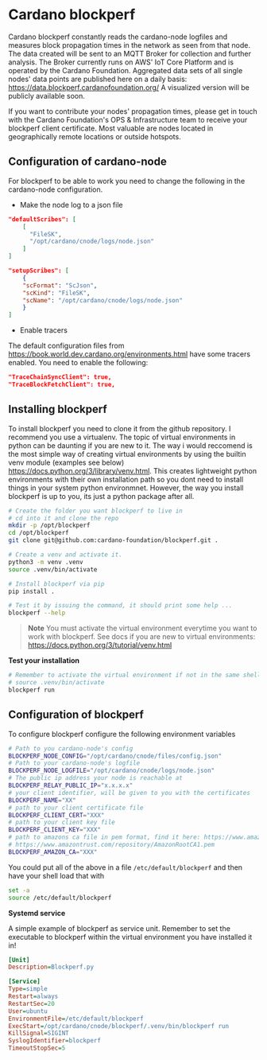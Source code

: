 # Cardano blockperf

Cardano blockperf constantly reads the cardano-node logfiles and measures block
propagation times in the network as seen from that node. The data created will
be sent to an MQTT Broker for collection and further analysis. The Broker
currently runs on AWS' IoT Core Platform and is operated by the Cardano Foundation. 
Aggregated data sets of all single nodes' data points are published here on a daily basis: <https://data.blockperf.cardanofoundation.org/> 
A visualized version will be publicly available soon.

If you want to contribute your nodes' propagation times, please get in touch with 
the Cardano Foundation's OPS & Infrastructure team to receive your blockperf client certificate. 
Most valuable are nodes located in geographically remote locations or outside hotspots.

## Configuration of cardano-node

For blockperf to be able to work you need to change the following
in the cardano-node configuration.

* Make the node log to a json file

```json
"defaultScribes": [
    [
      "FileSK",
      "/opt/cardano/cnode/logs/node.json"
    ]
]

"setupScribes": [
    {
    "scFormat": "ScJson",
    "scKind": "FileSK",
    "scName": "/opt/cardano/cnode/logs/node.json"
    }
]
```

* Enable tracers

The default configuration files from <https://book.world.dev.cardano.org/environments.html> have some tracers enabled. You need to enable the following:

```json
"TraceChainSyncClient": true,
"TraceBlockFetchClient": true,
```

## Installing blockperf

To install blockperf you need to clone it from the github repository. I recommend
you use a virtualenv. The topic of virtual environments in python can be daunting
if you are new to it. The way i would reccomend is the most simple way of creating
virtual environments by using the builtin venv module (examples see below)
<https://docs.python.org/3/library/venv.html>. This creates lightweight python
environments with their own installation path so you dont need to install things
in your system python environmnet. However, the way you install blockperf is
up to you, its just a python package after all.

```bash
# Create the folder you want blockperf to live in
# cd into it and clone the repo
mkdir -p /opt/blockperf
cd /opt/blockperf
git clone git@github.com:cardano-foundation/blockperf.git .

# Create a venv and activate it.
python3 -m venv .venv
source .venv/bin/activate

# Install blockperf via pip
pip install .

# Test it by issuing the command, it should print some help ...
blockperf --help
```

> **Note**
> You must activate the virtual environment everytime you want to work with
> blockperf. See docs if you are new to virtual environments:
> <https://docs.python.org/3/tutorial/venv.html>

**Test your installation**

```bash
# Remember to activate the virtual environment if not in the same shell as above
# source .venv/bin/activate
blockperf run
```

## Configuration of blockperf

To configure blockperf configure the following environment variables

```bash
# Path to you cardano-node's config
BLOCKPERF_NODE_CONFIG="/opt/cardano/cnode/files/config.json"
# Path to your cardano-node's logfile
BLOCKPERF_NODE_LOGFILE="/opt/cardano/cnode/logs/node.json"
# The public ip address your node is reachable at
BLOCKPERF_RELAY_PUBLIC_IP="x.x.x.x"
# your client identifier, will be given to you with the certificates
BLOCKPERF_NAME="XX"
# path to your client certificate file
BLOCKPERF_CLIENT_CERT="XXX"
# path to your client key file
BLOCKPERF_CLIENT_KEY="XXX"
# path to amazons ca file in pem format, find it here: https://www.amazontrust.com/repository/
# https://www.amazontrust.com/repository/AmazonRootCA1.pem
BLOCKPERF_AMAZON_CA="XXX"
```

You could put all of the above in a file `/etc/default/blockperf` and then
have your shell load that with

```bash
set -a
source /etc/default/blockperf
```

**Systemd service**

A simple example of blockperf as service unit. Remember to set the
executable to blockperf within the virtual environment you have installed it in!

```ini
[Unit]
Description=Blockperf.py

[Service]
Type=simple
Restart=always
RestartSec=20
User=ubuntu
EnvironmentFile=/etc/default/blockperf
ExecStart=/opt/cardano/cnode/blockperf/.venv/bin/blockperf run
KillSignal=SIGINT
SyslogIdentifier=blockperf
TimeoutStopSec=5
```
